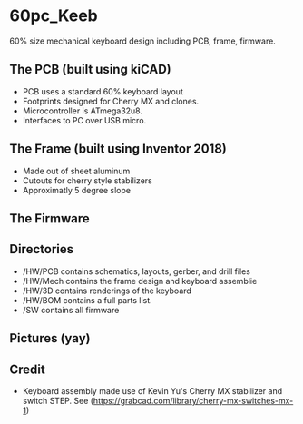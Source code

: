 # 60pc_Keeb
60% size mechanical keyboard design including PCB, frame, firmware. 

## The PCB (built using kiCAD)
* PCB uses a standard 60% keyboard layout
* Footprints designed for Cherry MX and clones.
* Microcontroller is ATmega32u8.
* Interfaces to PC over USB micro.

## The Frame (built using Inventor 2018)
* Made out of sheet aluminum
* Cutouts for cherry style stabilizers
* Approximatly 5 degree slope

## The Firmware

## Directories
* /HW/PCB contains schematics, layouts, gerber, and drill files
* /HW/Mech contains the frame design and keyboard assemblie
* /HW/3D contains renderings of the keyboard
* /HW/BOM contains a full parts list.
* /SW contains all firmware

## Pictures (yay)

## Credit
* Keyboard assembly made use of Kevin Yu's Cherry MX stabilizer and switch STEP. See (https://grabcad.com/library/cherry-mx-switches-mx-1)

